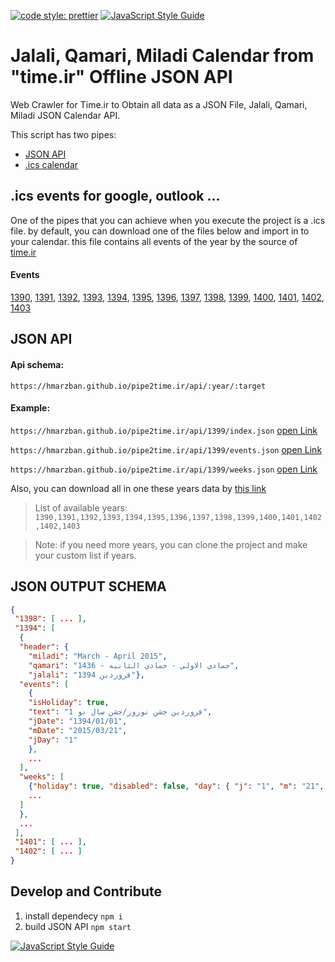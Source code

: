 [![code style: prettier](https://img.shields.io/badge/code_style-prettier-ff69b4.svg?style=flat-square)](https://github.com/prettier/prettier)
[![JavaScript Style Guide](https://img.shields.io/badge/code_style-standard-brightgreen.svg)](https://standardjs.com)

# Jalali, Qamari, Miladi Calendar from "time.ir" Offline JSON API

Web Crawler for Time.ir to Obtain all data as a JSON File, Jalali, Qamari, Miladi JSON Calendar API.

This script has two pipes:

- [JSON API](#json-api)
- [.ics calendar](#ics-events-for-google,-outlook-...)

## .ics events for google, outlook ...

One of the pipes that you can achieve when you execute the project is a .ics file. by default, you can download one of the files below and import in to your calendar. this file contains all events of the year by the source of [time.ir](https://www.time.ir/)

#### Events

[1390](./dist/event-1390.ics),
[1391](./dist/event-1391.ics),
[1392](./dist/event-1392.ics),
[1393](./dist/event-1393.ics),
[1394](./dist/event-1394.ics),
[1395](./dist/event-1395.ics),
[1396](./dist/event-1396.ics),
[1397](./dist/event-1397.ics),
[1398](./dist/event-1398.ics),
[1399](./dist/event-1399.ics),
[1400](./dist/event-1400.ics),
[1401](./dist/event-1401.ics),
[1402](./dist/event-1402.ics),
[1403](./dist/event-1403.ics)

## JSON API

#### Api schema:

`https://hmarzban.github.io/pipe2time.ir/api/:year/:target`

#### Example:

`https://hmarzban.github.io/pipe2time.ir/api/1399/index.json` [open Link](https://hmarzban.github.io/pipe2time.ir/api/1399/index.json)

`https://hmarzban.github.io/pipe2time.ir/api/1399/events.json` [open Link](https://hmarzban.github.io/pipe2time.ir/api/1399/events.json)

`https://hmarzban.github.io/pipe2time.ir/api/1399/weeks.json` [open Link](https://hmarzban.github.io/pipe2time.ir/api/1399/weeks.json)

Also, you can download all in one these years data by [this link](./dist/calendar.json)

> List of available years: `1390,1391,1392,1393,1394,1395,1396,1397,1398,1399,1400,1401,1402,1402,1403`

> Note: if you need more years, you can clone the project and make your custom list if years.

## JSON OUTPUT SCHEMA

```json
{
 "1398": [ ... ],
 "1394": [
  {
  "header": {
    "miladi": "March - April 2015",
    "qamari": "جمادي الاولي - جمادي الثانيه - 1436",
    "jalali": "فروردین 1394"},
  "events": [
    {
    "isHoliday": true,
    "text": "1 فروردین جشن نوروز/جشن سال نو",
    "jDate": "1394/01/01",
    "mDate": "2015/03/21",
    "jDay": "1"
    },
    ...
  ],
  "weeks": [
    {"holiday": true, "disabled": false, "day": { "j": "1", "m": "21", "q": "30" } },
    ...
  ]
  },
  ...
 ],
 "1401": [ ... ],
 "1402": [ ... ]
}
```

## Develop and Contribute

1. install dependecy `npm i`
2. build JSON API `npm start`

[![JavaScript Style Guide](https://cdn.rawgit.com/standard/standard/master/badge.svg)](https://github.com/standard/standard)
